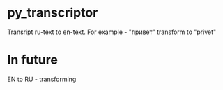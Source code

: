# py_transcriptor
Transript ru-text to en-text.
For example - "привет" transform to "privet"

# In future
EN to RU - transforming
